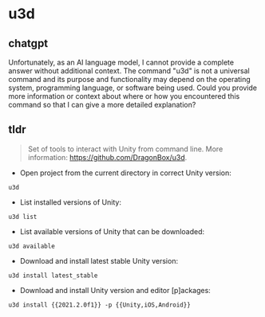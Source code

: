 # u3d 
## chatgpt 
Unfortunately, as an AI language model, I cannot provide a complete answer without additional context. The command "u3d" is not a universal command and its purpose and functionality may depend on the operating system, programming language, or software being used. Could you provide more information or context about where or how you encountered this command so that I can give a more detailed explanation? 

## tldr 
 
> Set of tools to interact with Unity from command line.
> More information: <https://github.com/DragonBox/u3d>.

- Open project from the current directory in correct Unity version:

`u3d`

- List installed versions of Unity:

`u3d list`

- List available versions of Unity that can be downloaded:

`u3d available`

- Download and install latest stable Unity version:

`u3d install latest_stable`

- Download and install Unity version and editor [p]ackages:

`u3d install {{2021.2.0f1}} -p {{Unity,iOS,Android}}`
